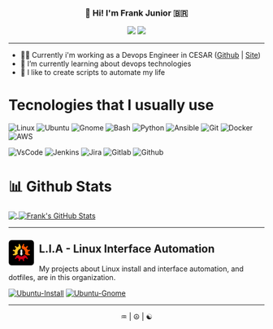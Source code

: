
<h3 align="center">👋 Hi! I'm Frank Junior 🇧🇷</h3>
<p align="center">
  <a href="https://www.linkedin.com/in/frankjuniorr/"><img src="https://img.shields.io/badge/linkedin-0077B5.svg?style=for-the-badge&logo=linkedin&logoColor=white"/></a> 
  <a href="https://instagram.com/frankjuniorr"><img src="https://img.shields.io/badge/instagram-E4405F.svg?style=for-the-badge&logo=instagram&logoColor=white"/></a>
</p>

---

- 🧑‍💻 Currently i'm working as a Devops Engineer in CESAR ([Github](https://github.com/CESARBR) | [Site](https://www.cesar.org.br/))
- 🌱 I’m currently learning about devops technologies
- 🚀 I like to create scripts to automate my life

# Tecnologies that I usually use
![Linux](https://img.shields.io/badge/-Linux-212121?style=flat-square&logo=Linux)
![Ubuntu](https://img.shields.io/badge/-Ubuntu-212121?style=flat-square&logo=Ubuntu)
![Gnome](https://img.shields.io/badge/-Gnome-212121?style=flat-square&logo=gnome)
![Bash](https://img.shields.io/badge/-Shell_Script-212121?style=flat-square&logo=gnu-bash)
![Python](https://img.shields.io/badge/-Python-212121?style=flat-square&logo=python)
![Ansible](https://img.shields.io/badge/-Ansible-212121?style=flat-square&logo=ansible)
![Git](https://img.shields.io/badge/-Git-212121?style=flat-square&logo=git)
![Docker](https://img.shields.io/badge/-Docker-212121?style=flat-square&logo=docker)
![AWS](https://img.shields.io/badge/-AWS-212121?style=flat-square&logo=amazon-aws)

![VsCode](https://img.shields.io/badge/-VSCode-212121?style=flat-square&logo=visual-studio-code)
![Jenkins](https://img.shields.io/badge/-Jenkins-212121?style=flat-square&logo=jenkins)
![Jira](https://img.shields.io/badge/-Jira-212121?style=flat-square&logo=jira)
![Gitlab](https://img.shields.io/badge/-Gitlab-212121?style=flat-square&logo=gitlab)
![Github](https://img.shields.io/badge/-Github-212121?style=flat-square&logo=github)

# 📊 Github Stats
<a href="https://github.com/frankjuniorr/frankjuniorr">
  <img align="center" src="https://github-readme-stats.vercel.app/api/top-langs/?username=frankjuniorr&hide=java&theme=dark&show_icons=true" />
</a>

<a href="https://github.com/frankjuniorr/frankjuniorr">
  <img align="center" src="https://github-readme-stats.vercel.app/api?username=frankjuniorr&show_icons=true&line_height=27&count_private=true&theme=dark&show_icons=true" alt="Frank's GitHub Stats" />
  </a>

---

<p align="center" style="margin-top:10px">
    <img src="https://raw.githubusercontent.com/frankjuniorr/frankjuniorr/master/img/ubuntu_install.png" alt="ubuntu_install.png" align="left" style="margin-right:10px;margin-top:10px" height="50px">
    <h2>L.I.A - Linux Interface Automation</h2>
</p>
My projects about Linux install and interface automation, and dotfiles, are in this organization.
<br>

  [![Ubuntu-Install](https://github-readme-stats.vercel.app/api/pin/?username=linux-ricing-project&repo=Ubuntu-Install&theme=dark&show_icons=true)](https://github.com/linux-ricing-project/Ubuntu-Install)
  [![Ubuntu-Gnome](https://github-readme-stats.vercel.app/api/pin/?username=linux-ricing-project&repo=Ubuntu-Gnome&theme=dark&show_icons=true)](https://github.com/linux-ricing-project/Ubuntu-Gnome)

---
<p align="center">♒ | ☮ | ☯</p>
